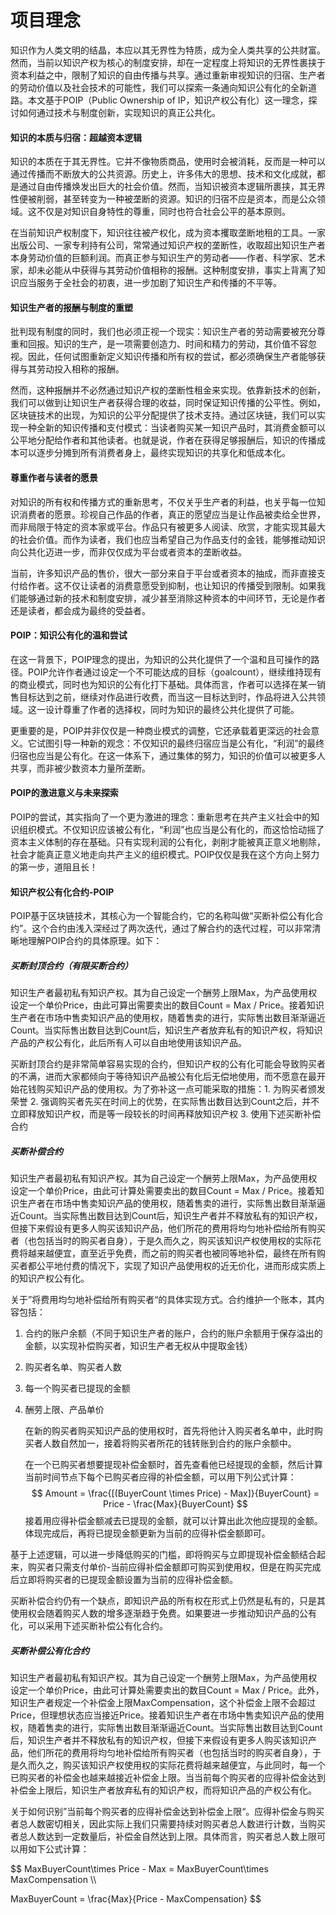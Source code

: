 # 项目理念

知识作为人类文明的结晶，本应以其无界性为特质，成为全人类共享的公共财富。然而，当前以知识产权为核心的制度安排，却在一定程度上将知识的无界性裹挟于资本利益之中，限制了知识的自由传播与共享。通过重新审视知识的归宿、生产者的劳动价值以及社会技术的可能性，我们可以探索一条通向知识公有化的全新道路。本文基于POIP（Public Ownership of IP，知识产权公有化）这一理念，探讨如何通过技术与制度创新，实现知识的真正公共化。

#### 知识的本质与归宿：超越资本逻辑

知识的本质在于其无界性。它并不像物质商品，使用时会被消耗，反而是一种可以通过传播而不断放大的公共资源。历史上，许多伟大的思想、技术和文化成就，都是通过自由传播焕发出巨大的社会价值。然而，当知识被资本逻辑所裹挟，其无界性便被削弱，甚至转变为一种被垄断的资源。知识的归宿不应是资本，而是公众领域。这不仅是对知识自身特性的尊重，同时也符合社会公平的基本原则。

在当前知识产权制度下，知识往往被产权化，成为资本攫取垄断地租的工具。一家出版公司、一家专利持有公司，常常通过知识产权的垄断性，收取超出知识生产者本身劳动价值的巨额利润。而真正参与知识生产的劳动者——作者、科学家、艺术家，却未必能从中获得与其劳动价值相称的报酬。这种制度安排，事实上背离了知识应当服务于全社会的初衷，进一步加剧了知识生产和传播的不平等。

#### 知识生产者的报酬与制度的重塑

批判现有制度的同时，我们也必须正视一个现实：知识生产者的劳动需要被充分尊重和回报。知识的生产，是一项需要创造力、时间和精力的劳动，其价值不容忽视。因此，任何试图重新定义知识传播和所有权的尝试，都必须确保生产者能够获得与其劳动投入相称的报酬。

然而，这种报酬并不必然通过知识产权的垄断性租金来实现。依靠新技术的创新，我们可以做到让知识生产者获得合理的收益，同时保证知识传播的公平性。例如，区块链技术的出现，为知识的公平分配提供了技术支持。通过区块链，我们可以实现一种全新的知识传播和支付模式：当读者购买某一知识产品时，其消费金额可以公平地分配给作者和其他读者。也就是说，作者在获得足够报酬后，知识的传播成本可以逐步分摊到所有消费者身上，最终实现知识的共享化和低成本化。

#### 尊重作者与读者的愿景

对知识的所有权和传播方式的重新思考，不仅关乎生产者的利益，也关乎每一位知识消费者的愿景。珍视自己作品的作者，真正的愿望应当是让作品被卖给全世界，而非局限于特定的资本家或平台。作品只有被更多人阅读、欣赏，才能实现其最大的社会价值。而作为读者，我们也应当希望自己为作品支付的金钱，能够推动知识向公共化迈进一步，而非仅仅成为平台或者资本的垄断收益。

当前，许多知识产品的售价，很大一部分来自于平台或者资本的抽成，而非直接支付给作者。这不仅让读者的消费意愿受到抑制，也让知识的传播受到限制。如果我们能够通过新的技术和制度安排，减少甚至消除这种资本的中间环节，无论是作者还是读者，都会成为最终的受益者。

#### POIP：知识公有化的温和尝试

在这一背景下，POIP理念的提出，为知识的公共化提供了一个温和且可操作的路径。POIP允许作者通过设定一个不可能达成的目标（goalcount），继续维持现有的商业模式，同时也为知识的公有化打下基础。具体而言，作者可以选择在某一销售目标达到之前，继续对作品进行收费，而当这一目标达到时，作品将进入公共领域。这一设计尊重了作者的选择权，同时为知识的最终公共化提供了可能。

更重要的是，POIP并非仅仅是一种商业模式的调整，它还承载着更深远的社会意义。它试图引导一种新的观念：不仅知识的最终归宿应当是公有化，“利润”的最终归宿也应当是公有化。在这一体系下，通过集体的努力，知识的价值可以被更多人共享，而非被少数资本力量所垄断。

#### POIP的激进意义与未来探索

POIP的尝试，其实指向了一个更为激进的理念：重新思考在共产主义社会中的知识组织模式。不仅知识应该被公有化，“利润”也应当是公有化的，而这恰恰动摇了资本主义体制的存在基础。只有实现利润的公有化，剥削才能被真正意义地剔除，社会才能真正意义地走向共产主义的组织模式。POIP仅仅是我在这个方向上努力的第一步，道阻且长！

#### 知识产权公有化合约-POIP

POIP基于区块链技术，其核心为一个智能合约，它的名称叫做“买断补偿公有化合约”。这个合约由浅入深经过了两次迭代，通过了解合约的迭代过程，可以非常清晰地理解POIP合约的具体原理。如下：

##### 买断封顶合约（有限买断合约）

知识生产者最初私有知识产权。其为自己设定一个酬劳上限Max，为产品使用权设定一个单价Price，由此可算出需要卖出的数目Count = Max / Price。接着知识生产者在市场中售卖知识产品的使用权，随着售卖的进行，实际售出数目渐渐逼近Count。当实际售出数目达到Count后，知识生产者放弃私有的知识产权，将知识产品的产权公有化，此后所有人可以自由地使用该知识产品。

买断封顶合约是非常简单容易实现的合约，但知识产权的公有化可能会导致购买者的不满，进而大家都倾向于等待知识产品被公有化后无偿地使用，而不愿意在最开始花钱购买知识产品的使用权。为了弥补这一点可能采取的措施：1. 为购买者颁发荣誉 2. 强调购买者先买在时间上的优势，在实际售出数目达到Count之后，并不立即释放知识产权，而是等一段较长的时间再释放知识产权 3. 使用下述买断补偿合约

##### 买断补偿合约

知识生产者最初私有知识产权。其为自己设定一个酬劳上限Max，为产品使用权设定一个单价Price，由此可计算处需要卖出的数目Count = Max / Price。接着知识生产者在市场中售卖知识产品的使用权，随着售卖的进行，实际售出数目渐渐逼近Count。当实际售出数目达到Count后，知识生产者并不释放私有的知识产权，但接下来假设有更多人购买该知识产品，他们所花的费用将均匀地补偿给所有购买者（也包括当时的购买者自身），于是久而久之，购买该知识产权使用权的实际花费将越来越便宜，直至近乎免费，而之前的购买者也被同等地补偿，最终在所有购买者都公平地付费的情况下，实现了知识产品使用权的近无价化，进而形成实质上的知识产权公有化。

关于”将费用均匀地补偿给所有购买者“的具体实现方式。合约维护一个账本，其内容包括：

1. 合约的账户余额（不同于知识生产者的账户，合约的账户余额用于保存溢出的金额，以实现补偿购买者，知识生产者无权从中提取金钱）

2. 购买者名单、购买者人数

3. 每一个购买者已提现的金额

4. 酬劳上限、产品单价

   在新的购买者购买知识产品的使用权时，首先将他计入购买者名单中，此时购买者人数自然加一，接着将购买者所花的钱转账到合约的账户余额中。

   在一个已购买者想要提现补偿金额时，首先查看他已经提现的金额，然后计算当前时间节点下每个已购买者应得的补偿金额，可以用下列公式计算：
   $$
   Amount = \frac{[(BuyerCount \times Price) - Max]}{BuyerCount} = Price - \frac{Max}{BuyerCount}
   $$
   接着用应得补偿金额减去已提现的金额，就可以计算出此次他应提现的金额。体现完成后，再将已提现金额更新为当前的应得补偿金额即可。

基于上述逻辑，可以进一步降低购买的门槛，即将购买与立即提现补偿金额结合起来，购买者只需支付单价-当前应得补偿金额即可购买到使用权，但是在购买完成后立即将购买者的已提现金额设置为当前的应得补偿金额。

买断补偿合约仍有一个缺点，即知识产品的所有权在形式上仍然是私有的，只是其使用权会随着购买人数的增多逐渐趋于免费。如果要进一步推动知识产品的公有化，可以采用下述买断补偿公有化合约。

##### 买断补偿公有化合约

知识生产者最初私有知识产权。其为自己设定一个酬劳上限Max，为产品使用权设定一个单价Price，由此可计算处需要卖出的数目Count = Max / Price。此外，知识生产者规定一个补偿金上限MaxCompensation，这个补偿金上限不会超过Price，但理想状态应当接近Price。接着知识生产者在市场中售卖知识产品的使用权，随着售卖的进行，实际售出数目渐渐逼近Count。当实际售出数目达到Count后，知识生产者并不释放私有的知识产权，但接下来假设有更多人购买该知识产品，他们所花的费用将均匀地补偿给所有购买者（也包括当时的购买者自身），于是久而久之，购买该知识产权使用权的实际花费将越来越便宜，与此同时，每一个已购买者的补偿金也越来越接近补偿金上限。当当前每个购买者的应得补偿金达到补偿金上限后，知识生产者放弃私有的知识产权，而将知识产品的产权公有化。

关于如何识别”当前每个购买者的应得补偿金达到补偿金上限“。应得补偿金与购买者总人数密切相关，因此实际上我们只需要持续对购买者总人数进行计数，当购买者总人数达到一定数量后，补偿金自然达到上限。具体而言，购买者总人数上限可以用如下公式计算：

$$
MaxBuyerCount\times Price - Max = MaxBuyerCount\times MaxCompensation \\\\

MaxBuyerCount = \frac{Max}{Price - MaxCompensation}
$$

